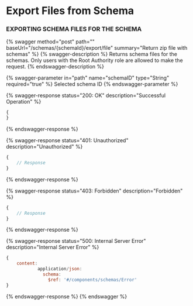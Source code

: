 # Export Files from Schema

### EXPORTING SCHEMA FILES FOR THE SCHEMA

{% swagger method="post" path="" baseUrl="/schemas/{schemaId}/export/file" summary="Return zip file with schemas" %}
{% swagger-description %}
Returns schema files for the schemas. Only users with the Root Authority role are allowed to make the request.
{% endswagger-description %}

{% swagger-parameter in="path" name="schemaID" type="String" required="true" %}
Selected schema ID
{% endswagger-parameter %}

{% swagger-response status="200: OK" description="Successful Operation" %}

```javascript
{
}
```

{% endswagger-response %}

{% swagger-response status="401: Unauthorized" description="Unauthorized" %}

```javascript
{
    // Response
}
```

{% endswagger-response %}

{% swagger-response status="403: Forbidden" description="Forbidden" %}

```javascript
{
    // Response
}
```

{% endswagger-response %}

{% swagger-response status="500: Internal Server Error" description="Internal Server Error" %}

```javascript
{
    content:
            application/json:
              schema:
                $ref: '#/components/schemas/Error'
}
```

{% endswagger-response %}
{% endswagger %}
